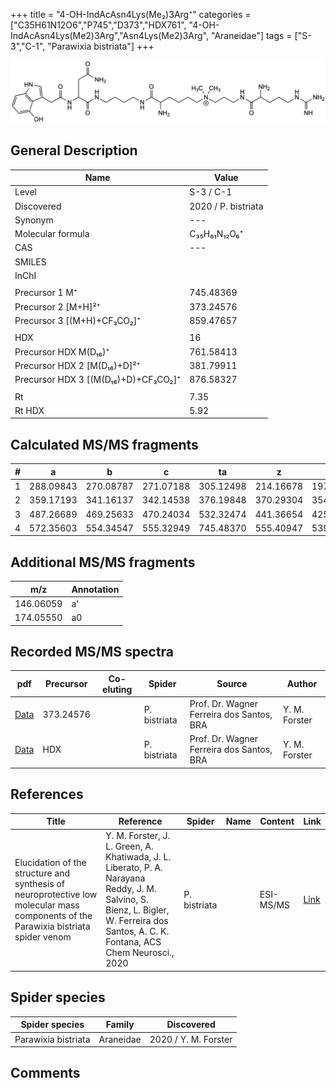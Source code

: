 +++
title = "4-OH-IndAcAsn4Lys(Me₂)3Arg⁺"
categories = ["C35H61N12O6","P745","D373","HDX761",
"4-OH-IndAcAsn4Lys(Me2)3Arg","Asn4Lys(Me2)3Arg",
"Araneidae"]
tags = ["S-3","C-1",
"Parawixia bistriata"]
+++

![](/img/4-OH-IndAcAsn4Lys(Me2)3Arg.png)

## General Description

| Name                       | Value              |
|----------------------------|--------------------|
| Level                      | S-3 / C-1          |
| Discovered                 | 2020 / P. bistriata |
| Synonym                    | ---                |
| Molecular formula          | C₃₅H₆₁N₁₂O₆⁺                   |
| CAS                        | ---                |
| SMILES |   |
| InChI  |   |
|                            |                    |
| Precursor 1  M⁺         | 745.48369                   |
| Precursor 2 [M+H]²⁺       | 373.24576                   |
| Precursor 3 [(M+H)+CF₃CO₂]⁺               | 859.47657                   |
|                            |                    |
| HDX                        | 16                   |
| Precursor HDX    M(D₁₆)⁺   | 761.58413                   |
| Precursor HDX 2 [M(D₁₆)+D]²⁺ | 381.79911                   |
| Precursor HDX 3 [(M(D₁₆)+D)+CF₃CO₂]⁺           | 876.58327                   |
|                            |                    |
| Rt                         | 7.35                   |
| Rt HDX                     | 5.92                   |

## Calculated MS/MS fragments

| # | a         | b         | c         | ta        | z         | y         | tz        |
|---|-----------|-----------|-----------|-----------|-----------|-----------|-----------|
| 1 | 288.09843 | 270.08787 | 271.07188 | 305.12498 | 214.16678 | 197.14023 | 259.22463 |
| 2 | 359.17193 | 341.16137 | 342.14538 | 376.19848 | 370.29304 | 354.27432 | 387.31959 |
| 3 | 487.26689 | 469.25633 | 470.24034 | 532.32474 | 441.36654 | 425.34782 | 458.39309 |
| 4 | 572.35603 | 554.34547 | 555.32949 | 745.48370 | 555.40947 | 539.39075 | 572.43602 |

## Additional MS/MS fragments

| m/z | Annotation |
|-----|------------|
| 146.06059    | a'   |
| 174.05550    | a0   |

## Recorded MS/MS spectra

| pdf                                             | Precursor | Co-eluting | Spider      | Source                       | Author        |
|-------------------------------------------------|-----------|------------|-------------|------------------------------|---------------|
| [Data](/pdf/P-bistriata/745_4-OH-IndAcAsn4Lys(Me2)3Arg_Pb_2.pdf) | 373.24576 |           | P. bistriata | Prof. Dr. Wagner Ferreira dos Santos, BRA  | Y. M. Forster |
| [Data](/pdf/P-bistriata/745_4-OH-IndAcAsn4Lys(Me2)3Arg_Pb_2_HDX.pdf) | HDX |           | P. bistriata | Prof. Dr. Wagner Ferreira dos Santos, BRA  | Y. M. Forster |


## References

| Title | Reference | Spider | Name | Content | Link |
|-------|-----------|--------|------|---------|------|
| Elucidation of the structure and synthesis of neuroprotective low molecular mass components of the Parawixia bistriata spider venom      | Y. M. Forster, J. L. Green, A. Khatiwada, J. L. Liberato, P. A. Narayana Reddy, J. M. Salvino, S. Bienz, L. Bigler, W. Ferreira dos Santos, A. C. K. Fontana, ACS Chem Neurosci., 2020          | P. bistriata       |      | ESI-MS/MS        | [Link](https://pubs.acs.org/doi/10.1021/acschemneuro.0c00007)     |

## Spider species

| Spider species     | Family     | Discovered           |
|--------------------|------------|----------------------|
| Parawixia bistriata | Araneidae | 2020 / Y. M. Forster |


## Comments
